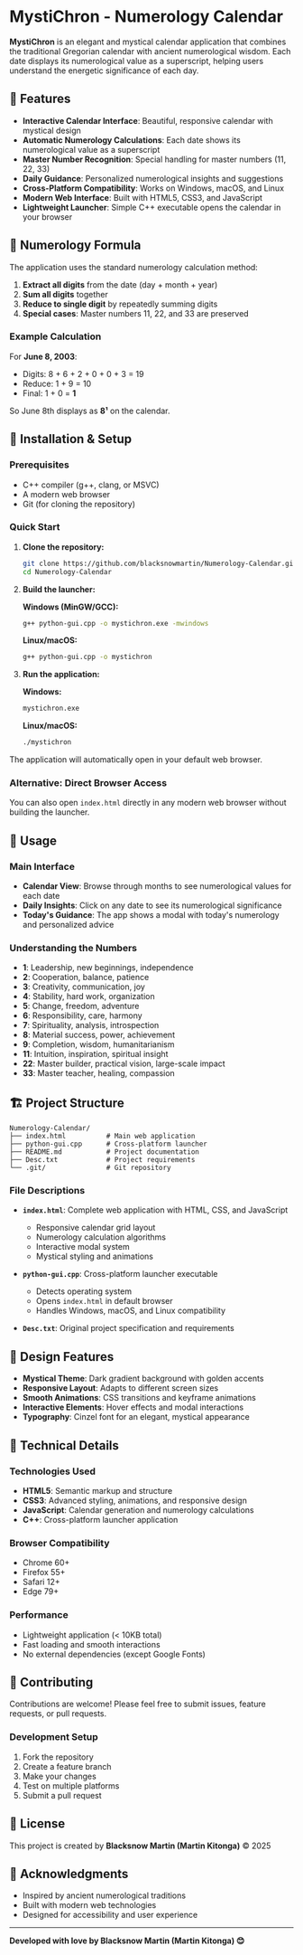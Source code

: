 # MystiChron - Numerology Calendar

**MystiChron** is an elegant and mystical calendar application that combines the traditional Gregorian calendar with ancient numerological wisdom. Each date displays its numerological value as a superscript, helping users understand the energetic significance of each day.

## 🌟 Features

- **Interactive Calendar Interface**: Beautiful, responsive calendar with mystical design
- **Automatic Numerology Calculations**: Each date shows its numerological value as a superscript
- **Master Number Recognition**: Special handling for master numbers (11, 22, 33)
- **Daily Guidance**: Personalized numerological insights and suggestions
- **Cross-Platform Compatibility**: Works on Windows, macOS, and Linux
- **Modern Web Interface**: Built with HTML5, CSS3, and JavaScript
- **Lightweight Launcher**: Simple C++ executable opens the calendar in your browser

## 🔢 Numerology Formula

The application uses the standard numerology calculation method:

1. **Extract all digits** from the date (day + month + year)
2. **Sum all digits** together
3. **Reduce to single digit** by repeatedly summing digits
4. **Special cases**: Master numbers 11, 22, and 33 are preserved

### Example Calculation
For **June 8, 2003**:
- Digits: 8 + 6 + 2 + 0 + 0 + 3 = 19
- Reduce: 1 + 9 = 10
- Final: 1 + 0 = **1**

So June 8th displays as **8¹** on the calendar.

## 🚀 Installation & Setup

### Prerequisites
- C++ compiler (g++, clang, or MSVC)
- A modern web browser
- Git (for cloning the repository)

### Quick Start

1. **Clone the repository:**
   ```bash
   git clone https://github.com/blacksnowmartin/Numerology-Calendar.git
   cd Numerology-Calendar
   ```

2. **Build the launcher:**
   
   **Windows (MinGW/GCC):**
   ```bash
   g++ python-gui.cpp -o mystichron.exe -mwindows
   ```
   
   **Linux/macOS:**
   ```bash
   g++ python-gui.cpp -o mystichron
   ```

3. **Run the application:**
   
   **Windows:**
   ```bash
   mystichron.exe
   ```
   
   **Linux/macOS:**
   ```bash
   ./mystichron
   ```

The application will automatically open in your default web browser.

### Alternative: Direct Browser Access
You can also open `index.html` directly in any modern web browser without building the launcher.

## 📱 Usage

### Main Interface
- **Calendar View**: Browse through months to see numerological values for each date
- **Daily Insights**: Click on any date to see its numerological significance
- **Today's Guidance**: The app shows a modal with today's numerology and personalized advice

### Understanding the Numbers
- **1**: Leadership, new beginnings, independence
- **2**: Cooperation, balance, patience
- **3**: Creativity, communication, joy
- **4**: Stability, hard work, organization
- **5**: Change, freedom, adventure
- **6**: Responsibility, care, harmony
- **7**: Spirituality, analysis, introspection
- **8**: Material success, power, achievement
- **9**: Completion, wisdom, humanitarianism
- **11**: Intuition, inspiration, spiritual insight
- **22**: Master builder, practical vision, large-scale impact
- **33**: Master teacher, healing, compassion

## 🏗️ Project Structure

```
Numerology-Calendar/
├── index.html          # Main web application
├── python-gui.cpp      # Cross-platform launcher
├── README.md           # Project documentation
├── Desc.txt            # Project requirements
└── .git/               # Git repository
```

### File Descriptions

- **`index.html`**: Complete web application with HTML, CSS, and JavaScript
  - Responsive calendar grid layout
  - Numerology calculation algorithms
  - Interactive modal system
  - Mystical styling and animations

- **`python-gui.cpp`**: Cross-platform launcher executable
  - Detects operating system
  - Opens `index.html` in default browser
  - Handles Windows, macOS, and Linux compatibility

- **`Desc.txt`**: Original project specification and requirements

## 🎨 Design Features

- **Mystical Theme**: Dark gradient background with golden accents
- **Responsive Layout**: Adapts to different screen sizes
- **Smooth Animations**: CSS transitions and keyframe animations
- **Interactive Elements**: Hover effects and modal interactions
- **Typography**: Cinzel font for an elegant, mystical appearance

## 🔧 Technical Details

### Technologies Used
- **HTML5**: Semantic markup and structure
- **CSS3**: Advanced styling, animations, and responsive design
- **JavaScript**: Calendar generation and numerology calculations
- **C++**: Cross-platform launcher application

### Browser Compatibility
- Chrome 60+
- Firefox 55+
- Safari 12+
- Edge 79+

### Performance
- Lightweight application (< 10KB total)
- Fast loading and smooth interactions
- No external dependencies (except Google Fonts)

## 🤝 Contributing

Contributions are welcome! Please feel free to submit issues, feature requests, or pull requests.

### Development Setup
1. Fork the repository
2. Create a feature branch
3. Make your changes
4. Test on multiple platforms
5. Submit a pull request

## 📄 License

This project is created by **Blacksnow Martin (Martin Kitonga)** © 2025

## 🙏 Acknowledgments

- Inspired by ancient numerological traditions
- Built with modern web technologies
- Designed for accessibility and user experience

---

**Developed with love by Blacksnow Martin (Martin Kitonga) 😊**
